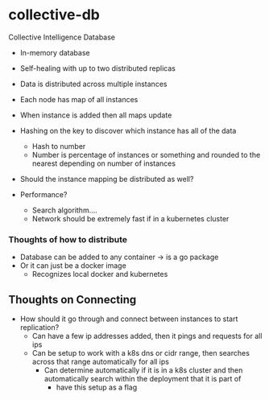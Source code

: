 # collective-db
Collective Intelligence Database


- In-memory database
- Self-healing with up to two distributed replicas
- Data is distributed across multiple instances

- Each node has map of all instances
- When instance is added then all maps update
- Hashing on the key to discover which instance has all of the data
    - Hash to number
    - Number is percentage of instances or something and rounded to the nearest depending on number of instances

- Should the instance mapping be distributed as well?
- Performance?
    - Search algorithm....
    - Network should be extremely fast if in a kubernetes cluster 

### Thoughts of how to distribute
- Database can be added to any container -> is a go package
- Or it can just be a docker image
    - Recognizes local docker and kubernetes

## Thoughts on Connecting
- How should it go through and connect between instances to start replication?
  - Can have a few ip addresses added, then it pings and requests for all ips
  - Can be setup to work with a k8s dns or cidr range, then searches across that range automatically for all ips
    - Can determine automatically if it is in a k8s cluster and then automatically search within the deployment that it is part of
      - have this setup as a flag

